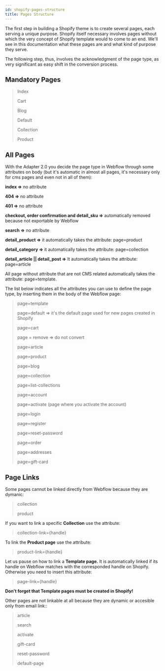 ```yaml
---
id: shopify-pages-structure
title: Pages Structure
---
```


The first step in building a Shopify theme is to create several pages, each serving a unique purpose. Shopify itself necessary involves pages without which the very concept of Shopify template would to come to an end.
We'll see in this documentation what these pages are and what kind of purpose they serve.

The following step, thus, involves the acknowledgment of the page type, as very significant as easy shift in the conversion process.

## Mandatory Pages

> Index
>
> Cart
>
> Blog
>
> Default
>
> Collection
> 
> Product

## All Pages
With the Adapter 2.0 you decide the page type in Webflow through some attributes on body (but it's automatic in almost all pages, it's necessary only for cms pages and even not in all of them):

**index =>** no attribute

**404 =>** no attribute

**401 =>** no attribute

**checkout, order confirmation and detail_sku =>** automatically removed because not exportable by Webflow

**search =>** no attribute

**detail_product =>** it automatically takes the attribute: page=product

**detail_category =>** it automatically takes the attribute: page=collection

**detail_article || detail_post =>** It automatically takes the attribute: page=article

All page without attribute that are not CMS related automatically takes the attribute: page=template.

The list below indicates all the attributes you can use to define the page type, by inserting them in the body of the Webflow page:

> page=template
>
> page=default   => it's the default page used for new pages created in Shopify
>
> page=cart
>
> page = remove => do not convert
>
> page=article
>
> page=product
>
> page=blog
>
> page=collection
>
> page=list-collections
>
> page=account
>
> page=activate (page where you activate the account)
>
> page=login
>
> page=register
>
> page=reset-password
>
> page=order
>
> page=addresses
>
> page=gift-card

## Page Links
Some pages cannot be linked directly from Webflow because they are dymanic:

> collection
>
> product


If you want to link a specific **Collection** use the attribute:

> collection-link={handle}


To link the **Product page** use the attribute:

> product-link={handle}


Let us pause on how to link a **Template page.** It is automatically linked if its handle on Webflow matches with the corresponded handle on Shopify. Otherwise you need to insert this attribute:

> page-link={handle}

**Don't forget that Template pages must be created in Shopify!**

Other pages are not linkable at all because they are dynamic or accesible only from email link::

> article
>
> search
>
> activate
>
> gift-card
>
> reset-password
>
> default-page
